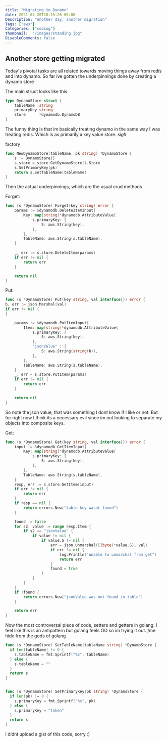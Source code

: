 ```yaml
---
title: "Migrating to Dynamo"
date: 2021-04-20T10:15:26-06:00
Description: "Another day, another migration"
Tags: ["aws"]
Categories: ["coding"]
thumbnail:  "/images/standing.jpg"
DisableComments: false
---
```


## Another store getting migrated

Today's pivotal tasks are all related towards moving things
away from redis and into dynamo. So far ive gotten the
underpinnings done by creating a dynamo store

The main struct looks like this
```go
type DynamoStore struct {
    tableName  string
    primaryKey string
    store      *dynamodb.DynamoDB
}
```

The funny thing is that im basically treating dynamo in
the same way I was treating redis. Which is as primarily
a key value  store. *sigh*

factory
```go
func NewDynamoStore(tableName, pk string) *DynamoStore {
    s := DynamoStore{}
    s.store = store.GetDynamoStore().Store
    s.SetPrimaryKey(pk)
    return s.SetTableName(tableName)
}
```

Then the actual underpinnings, which are the usual crud methods

Forget:
```go
func (s *DynamoStore) Forget(key string) error {
    params := &dynamodb.DeleteItemInput{
        Key: map[string]*dynamodb.AttributeValue{
            s.primaryKey: {
                S: aws.String(key),
            },
        },
        TableName: aws.String(s.tableName),
    }
  
    _, err := s.store.DeleteItem(params)
    if err != nil {
        return err
    }

    return nil
}
```

Put:
```go
func (s *DynamoStore) Put(key string, val interface{}) error {
b, err := json.Marshal(val)
if err != nil {
}

	params := &dynamodb.PutItemInput{
		Item: map[string]*dynamodb.AttributeValue{
			s.primaryKey: {
				S: aws.String(key),
			},
			"jsonValue" : {
				S: aws.String(string(b)),
			},
		},
		TableName: aws.String(s.tableName),
	}
	_, err = s.store.PutItem(params)
	if err != nil {
		return err
	}

	return nil
}
```

So note the json value, that was something I dont know if I like or not. 
But for right now I think its a necessary evil since im not looking
to separate my objects into composite keys.

Get:
```go
func (s *DynamoStore) Get(key string, val interface{}) error {
    input := &dynamodb.GetItemInput{
        Key: map[string]*dynamodb.AttributeValue{
            s.primaryKey: {
                S: aws.String(key),
            },
        },
        TableName: aws.String(s.tableName),
    }
    resp, err := s.store.GetItem(input)
    if err != nil {
        return err
    }
    if resp == nil {
        return errors.New("table key wasnt found")
    }

	found := false
	for s2, value := range resp.Item {
		if s2 == "jsonValue" {
			if value != nil {
				if value.S != nil {
					err = json.Unmarshal([]byte(*value.S), val)
					if err != nil {
						log.Println("unable to unmarshal from get")
						return err
					}
					found = true
				}
			}
		}
	}
	if !found {
		return errors.New("jsonValue was not found in table")
	}

	return err
}
```

Now the most controversal piece of code, setters and getters in golang.
I feel like this is an antipattern but golang feels OO so im trying it out.
/me hide from the gods of golang
```go
func (s *DynamoStore) SetTableName(tableName string) *DynamoStore {
  if len(tableName) != 0 {
    s.tableName = fmt.Sprintf("%s", tableName)
  } else {
    s.tableName = ""
  }
  return s
}


func (s *DynamoStore) SetPrimaryKey(pk string) *DynamoStore {
  if len(pk) != 0 {
    s.primaryKey = fmt.Sprintf("%s", pk)
  } else {
    s.primaryKey = "token"
  }
  return s
}
```

I didnt upload a gist of this code, sorry :)